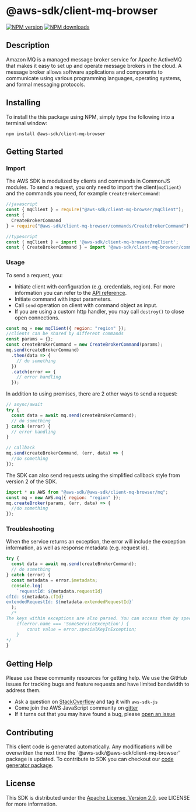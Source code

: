 # @aws-sdk/client-mq-browser

[![NPM version](https://img.shields.io/npm/v/@aws-sdk/client-mq-browser/preview.svg)](https://www.npmjs.com/package/@aws-sdk/client-mq-browser)
[![NPM downloads](https://img.shields.io/npm/dm/@aws-sdk/client-mq-browser.svg)](https://www.npmjs.com/package/@aws-sdk/client-mq-browser)

## Description

Amazon MQ is a managed message broker service for Apache ActiveMQ that makes it easy to set up and operate message brokers in the cloud. A message broker allows software applications and components to communicate using various programming languages, operating systems, and formal messaging protocols.

## Installing

To install the this package using NPM, simply type the following into a terminal window:

```
npm install @aws-sdk/client-mq-browser
```

## Getting Started

### Import

The AWS SDK is modulized by clients and commands in CommonJS modules. To send a request, you only need to import the client(`mqClient`) and the commands you need, for example `CreateBrokerCommand`:

```javascript
//javascript
const { mqClient } = require("@aws-sdk/client-mq-browser/mqClient");
const {
  CreateBrokerCommand
} = require("@aws-sdk/client-mq-browser/commands/CreateBrokerCommand");
```

```javascript
//typescript
const { mqClient } = import '@aws-sdk/client-mq-browser/mqClient';
const { CreateBrokerCommand } = import '@aws-sdk/client-mq-browser/commands/CreateBrokerCommand';
```

### Usage

To send a request, you:

- Initiate client with configuration (e.g. credentials, region). For more information you can refer to the [API reference][].
- Initiate command with input parameters.
- Call `send` operation on client with command object as input.
- If you are using a custom http handler, you may call `destroy()` to close open connections.

```javascript
const mq = new mqClient({ region: "region" });
//clients can be shared by different commands
const params = {};
const createBrokerCommand = new CreateBrokerCommand(params);
mq.send(createBrokerCommand)
  .then(data => {
    // do something
  })
  .catch(error => {
    // error handling
  });
```

In addition to using promises, there are 2 other ways to send a request:

```javascript
// async/await
try {
  const data = await mq.send(createBrokerCommand);
  // do something
} catch (error) {
  // error handling
}
```

```javascript
// callback
mq.send(createBrokerCommand, (err, data) => {
  //do something
});
```

The SDK can also send requests using the simplified callback style from version 2 of the SDK.

```javascript
import * as AWS from "@aws-sdk/@aws-sdk/client-mq-browser/mq";
const mq = new AWS.mq({ region: "region" });
mq.createBroker(params, (err, data) => {
  //do something
});
```

### Troubleshooting

When the service returns an exception, the error will include the exception information, as well as response metadata (e.g. request id).

```javascript
try {
  const data = await mq.send(createBrokerCommand);
  // do something
} catch (error) {
  const metadata = error.$metadata;
  console.log(
    `requestId: ${metadata.requestId}
cfId: ${metadata.cfId}
extendedRequestId: ${metadata.extendedRequestId}`
  );
  /*
The keys within exceptions are also parsed. You can access them by specifying exception names:
    if(error.name === 'SomeServiceException') {
        const value = error.specialKeyInException;
    }
*/
}
```

## Getting Help

Please use these community resources for getting help. We use the GitHub issues for tracking bugs and feature requests and have limited bandwidth to address them.

- Ask a question on [StackOverflow](https://stackoverflow.com/questions/tagged/aws-sdk-js) and tag it with `aws-sdk-js`
- Come join the AWS JavaScript community on [gitter](https://gitter.im/aws/aws-sdk-js-v3)
- If it turns out that you may have found a bug, please [open an issue](https://github.com/aws/aws-sdk-js-v3/issues)

## Contributing

This client code is generated automatically. Any modifications will be overwritten the next time the `@aws-sdk/@aws-sdk/client-mq-browser' package is updated. To contribute to SDK you can checkout our [code generator package][].

## License

This SDK is distributed under the
[Apache License, Version 2.0](http://www.apache.org/licenses/LICENSE-2.0),
see LICENSE for more information.

[code generator package]: https://github.com/aws/aws-sdk-js-v3/tree/master/packages/service-types-generator
[api reference]: https://docs.aws.amazon.com/AWSJavaScriptSDK/latest/
